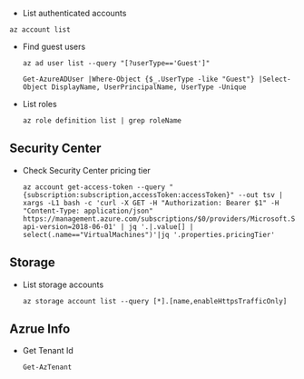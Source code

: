 - List authenticated accounts

```
az account list
```

- Find guest users

  ````
  az ad user list --query "[?userType=='Guest']"
  `````
  
  ````PoweShell
  Get-AzureADUser |Where-Object {$_.UserType -like "Guest"} |Select-Object DisplayName, UserPrincipalName, UserType -Unique
  ````
- List roles

  ````
  az role definition list | grep roleName
  ````
## Security Center

- Check Security Center pricing tier
  ````
  az account get-access-token --query "{subscription:subscription,accessToken:accessToken}" --out tsv | xargs -L1 bash -c 'curl -X GET -H "Authorization: Bearer $1" -H "Content-Type: application/json" https://management.azure.com/subscriptions/$0/providers/Microsoft.Security/pricings?api-version=2018-06-01' | jq '.|.value[] | select(.name=="VirtualMachines")'|jq '.properties.pricingTier'
  ````
  
## Storage

- List storage accounts
  ````
  az storage account list --query [*].[name,enableHttpsTrafficOnly]
  ````

## Azrue Info

- Get Tenant Id

  ````
  Get-AzTenant
  ````
